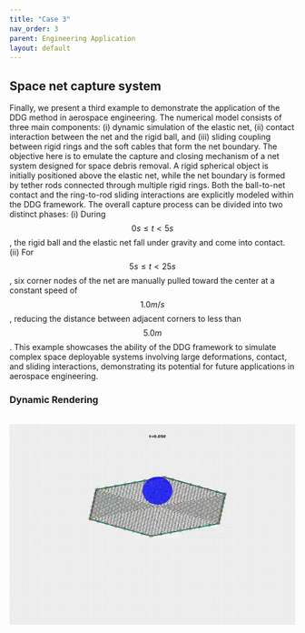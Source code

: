 ```yaml
---
title: "Case 3"
nav_order: 3
parent: Engineering Application
layout: default
---
```


## Space net capture system

Finally, we present a third example to demonstrate the application of the DDG method in aerospace engineering. The numerical model consists of three main components: (i) dynamic simulation of the elastic net, (ii) contact interaction between the net and the rigid ball, and (iii) sliding coupling between rigid rings and the soft cables that form the net boundary. The objective here is to emulate the capture and closing mechanism of a net system designed for space debris removal. A rigid spherical object is initially positioned above the elastic net, while the net boundary is formed by tether rods connected through multiple rigid rings. Both the ball-to-net contact and the ring-to-rod sliding interactions are explicitly modeled within the DDG framework. The overall capture process can be divided into two distinct phases: (i) During $$0 s ≤ t < 5 s$$, the rigid ball and the elastic net fall under gravity and come into contact. (ii) For $$5 s ≤ t < 25 s$$, six corner nodes of the net are manually pulled toward the center at a constant speed of $$1.0 m/s$$, reducing the distance between adjacent corners to less than $$5.0 m$$. This example showcases the ability of the DDG framework to simulate complex space deployable systems involving large deformations, contact, and sliding interactions, demonstrating its potential for future applications in aerospace engineering.


### Dynamic Rendering
<br/><img src='../assets/videos/application_3.gif' width="600">
